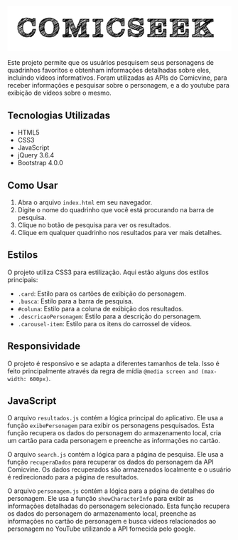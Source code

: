 ![Logo](comicseek.svg)

Este projeto permite que os usuários pesquisem seus personagens de quadrinhos favoritos e obtenham informações detalhadas sobre eles, incluindo vídeos informativos. Foram utilizadas as APIs do Comicvine, para receber informações e pesquisar sobre o personagem, e a do youtube para exibição de vídeos sobre o mesmo.

## Tecnologias Utilizadas

- HTML5
- CSS3
- JavaScript
- jQuery 3.6.4
- Bootstrap 4.0.0

## Como Usar

1. Abra o arquivo `index.html` em seu navegador.
2. Digite o nome do quadrinho que você está procurando na barra de pesquisa.
3. Clique no botão de pesquisa para ver os resultados.
4. Clique em qualquer quadrinho nos resultados para ver mais detalhes.

## Estilos

O projeto utiliza CSS3 para estilização. Aqui estão alguns dos estilos principais:

- `.card`: Estilo para os cartões de exibição do personagem.
- `.busca`: Estilo para a barra de pesquisa.
- `#coluna`: Estilo para a coluna de exibição dos resultados.
- `.descricaoPersonagem`: Estilo para a descrição do personagem.
- `.carousel-item`: Estilo para os itens do carrossel de vídeos.

## Responsividade

O projeto é responsivo e se adapta a diferentes tamanhos de tela. Isso é feito principalmente através da regra de mídia `@media screen and (max-width: 600px)`.

## JavaScript

O arquivo `resultados.js` contém a lógica principal do aplicativo. Ele usa a função `exibePersonagem` para exibir os personagens pesquisados. Esta função recupera os dados do personagem do armazenamento local, cria um cartão para cada personagem e preenche as informações no cartão.

O arquivo `search.js` contém a lógica para a página de pesquisa. Ele usa a função `recuperaDados` para recuperar os dados do personagem da API Comicvine. Os dados recuperados são armazenados localmente e o usuário é redirecionado para a página de resultados.

O arquivo `personagem.js` contém a lógica para a página de detalhes do personagem. Ele usa a função `showCharacterInfo` para exibir as informações detalhadas do personagem selecionado. Esta função recupera os dados do personagem do armazenamento local, preenche as informações no cartão de personagem e busca vídeos relacionados ao personagem no YouTube utilizando a API fornecida pelo google.
